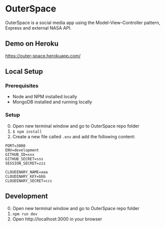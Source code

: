 # OuterSpace

OuterSpace is a social media app using the Model-View-Controller pattern, Express and external NASA API.


## Demo on Heroku

https://outer-space.herokuapp.com/


## Local Setup

### Prerequisites

- Node and NPM installed locally
- MongoDB installed and running locally


### Setup

0. Open new terminal window and go to OuterSpace repo folder
1. `$ npm install`
2. Create a new file called `.env` and add the following content:

```
PORT=3000
ENV=development
GITHUB_ID=xxx
GITHUB_SECRET=sss
SESSION_SECRET=zzz

CLOUDINARY_NAME=aaa
CLOUDINARY_KEY=bbb
CLOUDINARY_SECRET=ccc
```

## Development

0. Open new terminal window and go to OuterSpace repo folder
1. `npm run dev`
2. Open http://localhost:3000 in your browser
